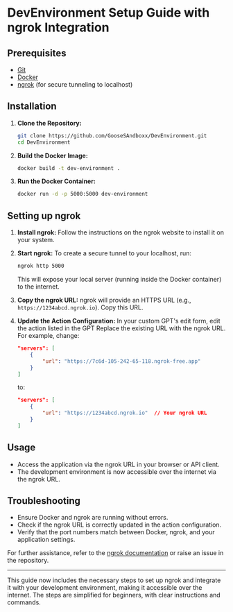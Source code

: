 # DevEnvironment Setup Guide with ngrok Integration

## Prerequisites

- [Git](https://git-scm.com/downloads)
- [Docker](https://www.docker.com/get-started)
- [ngrok](https://ngrok.com/download) (for secure tunneling to localhost)

## Installation

1. **Clone the Repository:**
   ```bash
   git clone https://github.com/GooseSAndboxx/DevEnvironment.git
   cd DevEnvironment
   ```

2. **Build the Docker Image:**
   ```bash
   docker build -t dev-environment .
   ```

3. **Run the Docker Container:**
   ```bash
   docker run -d -p 5000:5000 dev-environment
   ```

## Setting up ngrok

1. **Install ngrok:**
   Follow the instructions on the ngrok website to install it on your system.

2. **Start ngrok:**
   To create a secure tunnel to your localhost, run:
   ```bash
   ngrok http 5000
   ```
   This will expose your local server (running inside the Docker container) to the internet.

3. **Copy the ngrok URL:**
   ngrok will provide an HTTPS URL (e.g., `https://1234abcd.ngrok.io`). Copy this URL.

4. **Update the Action Configuration:**
   In your custom GPT's edit form, edit the action listed in the GPT
   Replace the existing URL with the ngrok URL. For example, change:
   ```json
   "servers": [
       {
           "url": "https://7c6d-105-242-65-118.ngrok-free.app"
       }
   ]
   ```
   to:
   ```json
   "servers": [
       {
           "url": "https://1234abcd.ngrok.io"  // Your ngrok URL
       }
   ]
   ```

## Usage

- Access the application via the ngrok URL in your browser or API client.
- The development environment is now accessible over the internet via the ngrok URL.

## Troubleshooting

- Ensure Docker and ngrok are running without errors.
- Check if the ngrok URL is correctly updated in the action configuration.
- Verify that the port numbers match between Docker, ngrok, and your application settings.

For further assistance, refer to the [ngrok documentation](https://ngrok.com/docs) or raise an issue in the repository.

---

This guide now includes the necessary steps to set up ngrok and integrate it with your development environment, making it accessible over the internet. The steps are simplified for beginners, with clear instructions and commands.
